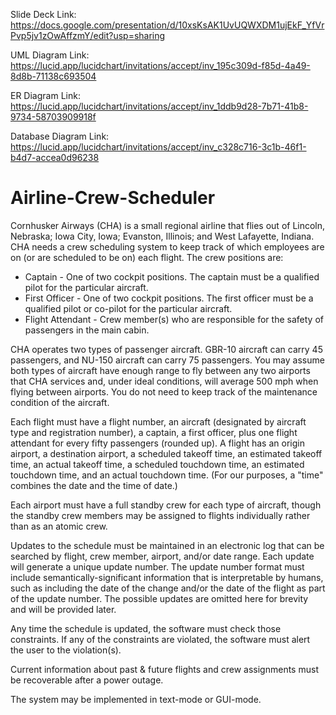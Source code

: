 Slide Deck Link: https://docs.google.com/presentation/d/10xsKsAK1UvUQWXDM1ujEkF_YfVrPvp5jv1zOwAffzmY/edit?usp=sharing

UML Diagram Link: https://lucid.app/lucidchart/invitations/accept/inv_195c309d-f85d-4a49-8d8b-71138c693504

ER Diagram Link: https://lucid.app/lucidchart/invitations/accept/inv_1ddb9d28-7b71-41b8-9734-58703909918f

Database Diagram Link: https://lucid.app/lucidchart/invitations/accept/inv_c328c716-3c1b-46f1-b4d7-accea0d96238

# Airline-Crew-Scheduler

Cornhusker Airways (CHA) is a small regional airline that flies out of Lincoln, Nebraska; Iowa City, Iowa; Evanston, Illinois; and West Lafayette, Indiana. CHA needs a crew scheduling system to keep track of which employees are on (or are scheduled to be on) each flight. The crew positions are:

- Captain - One of two cockpit positions. The captain must be a qualified pilot for the particular aircraft.
- First Officer - One of two cockpit positions. The first officer must be a qualified pilot or co-pilot for the particular aircraft.
- Flight Attendant - Crew member(s) who are responsible for the safety of passengers in the main cabin.

CHA operates two types of passenger aircraft. GBR-10 aircraft can carry 45 passengers, and NU-150 aircraft can carry 75 passengers. You may assume both types of aircraft have enough range to fly between any two airports that CHA services and, under ideal conditions, will average 500 mph when flying between airports. You do not need to keep track of the maintenance condition of the aircraft.

Each flight must have a flight number, an aircraft (designated by aircraft type and registration number), a captain, a first officer, plus one flight attendant for every fifty passengers (rounded up). A flight has an origin airport, a destination airport, a scheduled takeoff time, an estimated takeoff time, an actual takeoff time, a scheduled touchdown time, an estimated touchdown time, and an actual touchdown time. (For our purposes, a "time" combines the date and the time of date.)

Each airport must have a full standby crew for each type of aircraft, though the standby crew members may be assigned to flights individually rather than as an atomic crew.

Updates to the schedule must be maintained in an electronic log that can be searched by flight, crew member, airport, and/or date range. Each update will generate a unique update number. The update number format must include semantically-significant information that is interpretable by humans, such as including the date of the change and/or the date of the flight as part of the update number. The possible updates are omitted here for brevity and will be provided later.

Any time the schedule is updated, the software must check those constraints. If any of the constraints are violated, the software must alert the user to the violation(s).

Current information about past & future flights and crew assignments must be recoverable after a power outage.

The system may be implemented in text-mode or GUI-mode.
